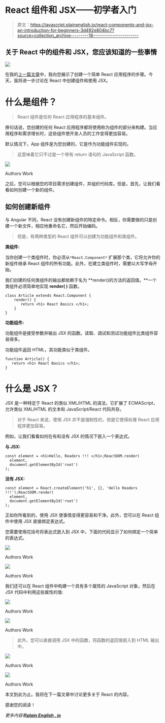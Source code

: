 # React 组件和 JSX——初学者入门

> 原文：<https://javascript.plainenglish.io/react-components-and-jsx-an-introduction-for-beginners-3d492e804bc7?source=collection_archive---------18----------------------->

## 关于 React 中的组件和 JSX，您应该知道的一些事情

![](img/e1b522f1eb5b57ab929d992215269571.png)

在我的[上一篇文章](/create-a-react-project-from-scratch-d7e6927944aa)中，我向您展示了创建一个简单 React 应用程序的步骤。今天，我将进一步讨论在 React 中创建组件和使用 JSX。

# 什么是组件？

> React 组件是任何 React 应用程序的基本组件。

换句话说，您创建的任何 React 应用程序都将使用称为组件的部分来构建。当应用程序和需求增长时，这些组件使开发人员的工作变得更加容易。

默认情况下，App 组件是为您创建的，它是作为功能组件实现的。

> 这意味着它只不过是一个带有 return 语句的 JavaScript 函数。

![](img/3277359139e39af23791ba88087bb0c0.png)

Authors Work

之后，您可以根据您的项目需求创建组件，并组织代码库。但是，首先，让我们看看如何创建一个新的组件。

## 如何创建新组件

与 Angular 不同，React 没有创建新组件的特定命令。相反，你需要做的只是创建一个新文件，相应地重命名它，然后开始编码。

> 但是，有两种类型的 React 组件可以创建为功能组件和类组件。

**类组件:**

当你创建一个类组件时，你必须从`*React.Component*` 扩展那个类，它将允许你的新组件继承 React 组件的所有功能。此外，在建立类组件时，需要以大写字母开始。

我们创建的任何类组件的输出都依赖于名为 **render()的方法的返回值。**一个类组件必须简单地实现 **render( )** 函数。

```
class Article extends React.Component {
    render() {
       return <h1> React Basics </h1>;
    }
}
```

**功能组件:**

功能组件是接受参数并输出 JSX 的函数。读取、调试和测试功能组件比类组件容易得多。

功能组件返回 HTML，其功能类似于类组件。

```
function Article() {
   return <h1> React Basics </h1>;
}
```

# 什么是 JSX？

JSX 是一种特定于 React 的类似 XML/HTML 的语法，它扩展了 ECMAScript，允许类似 XML/HTML 的文本和 JavaScript/React 代码共存。

> 对于 React 来说，使用 JSX 并不是强制性的，但是它使得处理 React 应用程序更加容易。

例如，让我们看看如何在有和没有 JSX 的情况下嵌入一个表达式。

**与 JSX:**

```
const element = <h1>Hello, Readers !!! </h1>;ReactDOM.render(
  element,
  document.getElementById('root')
);
```

**没有 JSX:**

```
const element = React.createElement('h1', {}, 'Hello Readers !!!');ReactDOM.render(
  element,
  document.getElementById('root')
);
```

正如你所看到的，使用 JSX 使事情变得更容易和干净。此外，您可以在 React 组件中使用 JSX 直接绑定表达式。

您需要使用花括号将表达式嵌入到 JSX 中，下面的代码显示了如何绑定一个简单的表达式。

![](img/60017eeabac6713b6077b8ed0847dd01.png)

Authors Work

![](img/7648ef63c837f2d4fb8bea3e9318a5f1.png)

Authors Work

我们还可以在 React 组件中构建一个具有多个属性的 JavaScript 对象，然后在 JSX 代码中利用这些属性的值:

![](img/da1826de8a1a0b5223021f42ff4a4de9.png)

Authors Work

![](img/d7b1562ddf52f21d9559774fa3476209.png)

Authors Work

> 此外，您可以直接调用 JSX 中的函数，将函数的返回值嵌入到 HTML 输出中。

![](img/39b20ddd267b0fb630c7f1ffa8033823.png)

Authors Work

![](img/d42f7124cf3703f0b011e004f64d594a.png)

Authors Work

本文到此为止。我将在下一篇文章中讨论更多关于 React 的内容。

感谢您的阅读！

*更多内容看*[***plain English . io***](http://plainenglish.io/)